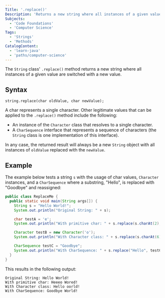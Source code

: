 ```yaml
---
Title: '.replace()'
Description: 'Returns a new string where all instances of a given value are switched with a new value.'
Subjects:
  - 'Code Foundations'
  - 'Computer Science'
Tags:
  - 'Strings'
  - 'Methods'
CatalogContent:
  - 'learn-java'
  - 'paths/computer-science'
---
```


The `String` class' `.replace()` method returns a new string where all instances of a given value are switched with a new value. 

## Syntax

```pseudo
string.replace(char oldValue, char newValue);
```

A char represents a single character. Other legitimate values that can be applied to the `.replace()` method include the following:

- An instance of the `Character` class that resolves to a single character.
- A `CharSequence` interface that represents a sequence of characters (the `String` class is one implementation of this interface).

In any case, the returned result will always be a new `String` object with all instances of `oldValue` replaced with the `newValue`.

## Example

The example below tests a string `s` with the usage of char values, `Character` instances, and a `CharSequence` where a substring, "Hello", is replaced with "Goodbye" and reassigned:

```java
public class ReplaceMe {
  public static void main(String args[]) {
    String s = "Hello World!";
    System.out.println("Original String: " + s);

    char testA = 'e';
    System.out.println("With primitive char: " + s.replace(s.charAt(2), testA));

    Character testB = new Character('o');
    System.out.println("With Character class: " + s.replace(s.charAt(6), testB));

    CharSequence testC = "Goodbye";
    System.out.println("With CharSequence: " + s.replace("Hello", testC));
  }
}
```

This results in the following output:

```shell
Original String: Hello World!
With primitive char: Heeeo Wored!
With Character class: Hello oorld!
With CharSequence: Goodbye World!
```
